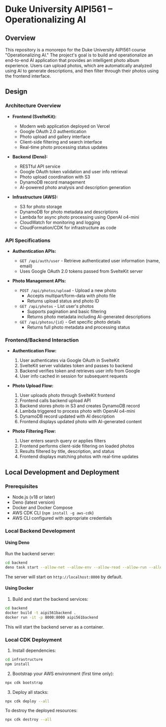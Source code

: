# Duke University AIPI561 – Operationalizing AI

## Overview

This repository is a monorepo for the Duke University AIPI561 course "Operationalizing AI." The project's goal is to build and operationalize an end-to-end AI application that provides an intelligent photo album experience. Users can upload photos, which are automatically analyzed using AI to generate descriptions, and then filter through their photos using the frontend interface.

## Design

### Architecture Overview

- **Frontend (SvelteKit):**
  - Modern web application deployed on Vercel
  - Google OAuth 2.0 authentication
  - Photo upload and gallery interface
  - Client-side filtering and search interface
  - Real-time photo processing status updates

- **Backend (Deno):**
  - RESTful API service
  - Google OAuth token validation and user info retrieval
  - Photo upload coordination with S3
  - DynamoDB record management
  - AI-powered photo analysis and description generation

- **Infrastructure (AWS):**
  - S3 for photo storage
  - DynamoDB for photo metadata and descriptions
  - Lambda for async photo processing using OpenAI o4-mini
  - CloudWatch for monitoring and logging
  - CloudFormation/CDK for infrastructure as code

### API Specifications

- **Authentication APIs:**
  - `GET /api/auth/user` - Retrieve authenticated user information (name, email)
  - Uses Google OAuth 2.0 tokens passed from SvelteKit server

- **Photo Management APIs:**
  - `POST /api/photos/upload` - Upload a new photo
    - Accepts multipart/form-data with photo file
    - Returns upload status and photo ID
  - `GET /api/photos` - List user's photos
    - Supports pagination and basic filtering
    - Returns photo metadata including AI-generated descriptions
  - `GET /api/photos/{id}` - Get specific photo details
    - Returns full photo metadata and processing status

### Frontend/Backend Interaction

- **Authentication Flow:**
  1. User authenticates via Google OAuth in SvelteKit
  2. SvelteKit server validates token and passes to backend
  3. Backend verifies token and retrieves user info from Google
  4. User info cached in session for subsequent requests

- **Photo Upload Flow:**
  1. User uploads photo through SvelteKit frontend
  2. Frontend calls backend upload API
  3. Backend stores photo in S3 and creates DynamoDB record
  4. Lambda triggered to process photo with OpenAI o4-mini
  5. DynamoDB record updated with AI description
  6. Frontend displays updated photo with AI-generated content

- **Photo Filtering Flow:**
  1. User enters search query or applies filters
  2. Frontend performs client-side filtering on loaded photos
  3. Results filtered by title, description, and status
  4. Frontend displays matching photos with real-time updates

## Local Development and Deployment

### Prerequisites

- Node.js (v18 or later)
- Deno (latest version)
- Docker and Docker Compose
- AWS CDK CLI (`npm install -g aws-cdk`)
- AWS CLI configured with appropriate credentials

### Local Backend Development

#### Using Deno

Run the backend server:

```bash
cd backend
deno task start --allow-net --allow-env --allow-read --allow-run --allow-sys --allow-import
```

The server will start on `http://localhost:8000` by default.

#### Using Docker

1. Build and start the backend services:
```bash
cd backend
docker build -t aipi561backend .
docker run -it -p 8000:8000 aipi561backend
```

This will start the backend server as a container.

### Local CDK Deployment

1. Install dependencies:
```bash
cd infrastructure
npm install
```

2. Bootstrap your AWS environment (first time only):
```bash
npx cdk bootstrap
```

3. Deploy all stacks:
```bash
npx cdk deploy --all
```

To destroy the deployed resources:
```bash
npx cdk destroy --all
```
